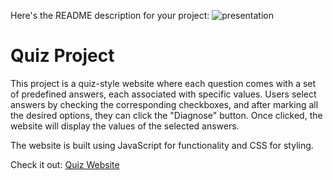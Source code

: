 Here's the README description for your project:
![presentation](presentation.gif)

# Quiz Project

This project is a quiz-style website where each question comes with a set of predefined answers, each associated with specific values. Users select answers by checking the corresponding checkboxes, and after marking all the desired options, they can click the "Diagnose" button. Once clicked, the website will display the values of the selected answers.

The website is built using JavaScript for functionality and CSS for styling.

Check it out: [Quiz Website](https://soul-mentor.eu/quiz/)

